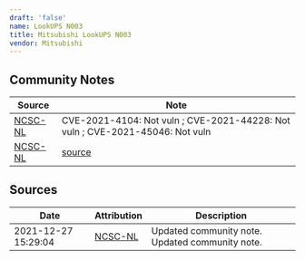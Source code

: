 ```yaml
---
draft: 'false'
name: LookUPS N003
title: Mitsubishi LookUPS N003
vendor: Mitsubishi
---
```




## Community Notes
| Source | Note |
| --- | --- |
| [NCSC-NL](https://github.com/NCSC-NL/log4shell/blob/main/software/README.md) | CVE-2021-4104: Not vuln ; CVE-2021-44228: Not vuln ; CVE-2021-45046: Not vuln </ul> |
| [NCSC-NL](https://github.com/NCSC-NL/log4shell/blob/main/software/README.md) | <a href="https://user-images.githubusercontent.com/89155495/146846042-4c923ea4-58ec-452f-94b2-6a1aa7918ece.png" rel="nofollow">source</a> |

## Sources
| Date | Attribution | Description |
| --- | --- | --- |
| 2021-12-27 15:29:04 | [NCSC-NL](https://github.com/NCSC-NL/log4shell/blob/main/software/README.md) | Updated community note. Updated community note.  |
